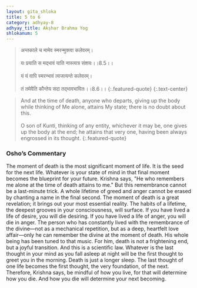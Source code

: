 ```yaml
---
layout: gita_shloka
title: 5 to 6
category: adhyay-8
adhyay_title: Akṣhar Brahma Yog
shlokanum: 5
---
```


> अन्तकाले च मामेव स्मरन्मुक्त्वा कलेवरम्।<br><br>यः प्रयाति स मद्भावं याति नास्त्यत्र संशयः।।8.5।।<br><br>यं यं वापि स्मरन्भावं त्यजत्यन्ते कलेवरम्।<br><br>तं तमेवैति कौन्तेय सदा तद्भावभावितः।।8.6।।
{:.featured-quote} 
{:.text-center}

> And at the time of death, anyone who departs, giving up the body while thinking of Me alone, attains My state; there is no doubt about this.<br><br>O son of Kunti, thinking of any entity, whichever it may be, one gives up the body at the end; he attains that very one, having been always engrossed in its thought.
{:.featured-quote}

### Osho’s Commentary
The moment of death is the most significant moment of life. It is the seed for the next life. Whatever is your state of mind in that final moment becomes the blueprint for your future.
Krishna says, "He who remembers me alone at the time of death attains to me." But this remembrance cannot be a last-minute trick. A whole lifetime of greed and anger cannot be erased by chanting a name in the final second. The moment of death is a great revelation; it brings out your most essential reality. The habits of a lifetime, the deepest grooves in your consciousness, will surface. If you have lived a life of desire, you will die desiring. If you have lived a life of anger, you will die in anger.
The person who has constantly lived with the remembrance of the divine—not as a mechanical repetition, but as a deep, heartfelt love affair—only he can remember the divine at the moment of death. His whole being has been tuned to that music. For him, death is not a frightening end, but a joyful transition.
And this is a scientific law. Whatever is the last thought in your mind as you fall asleep at night will be the first thought to greet you in the morning. Death is just a longer sleep. The last thought of one life becomes the first thought, the very foundation, of the next. Therefore, Krishna says, be mindful of how you live, for that will determine how you die. And how you die will determine your next becoming.

